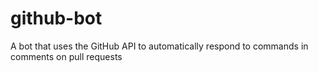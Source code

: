 # github-bot

A bot that uses the GitHub API to automatically respond to commands in comments on pull requests